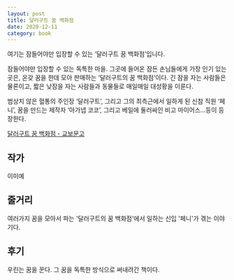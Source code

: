 ```yaml
---
layout: post
title: 달러구트 꿈 백화점
date: 2020-12-11
category: book
---
```


여기는 잠들어야만 입장할 수 있는 ‘달러구트 꿈 백화점’입니다.

잠들어야만 입장할 수 있는 독특한 마을. 그곳에 들어온 잠든 손님들에게 가장 인기 있는 곳은, 온갖 꿈을 한데 모아 판매하는 ‘달러구트의 꿈 백화점’이다. 긴 잠을 자는 사람들은 물론이고, 짧은 낮잠을 자는 사람들과 동물들로 매일매일 대성황을 이룬다.

범상치 않은 혈통의 주인장 ‘달러구트’, 그리고 그의 최측근에서 일하게 된 신참 직원 ‘페니’, 꿈을 만드는 제작자 ‘아가넵 코코’, 그리고 베일에 둘러싸인 비고 마이어스…등이 등장한다.

[달러구트 꿈 백화점 - 교보문고](http://www.kyobobook.co.kr/product/detailViewKor.laf?ejkGb=KOR&mallGb=KOR&barcode=9791165341909&orderClick=LEa&Kc=)

## 작가

이미예

## 줄거리

여러가지 꿈을 모아서 파는 '달러구트의 꿈 백화점'에서 일하는 신입 '페니'가 겪는 이야기다.

## 후기

우린는 꿈을 꾼다. 그 꿈을 독특한 방식으로 써내려간 책이다.
